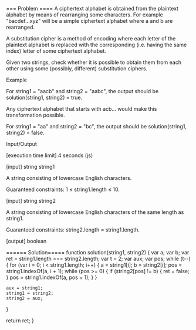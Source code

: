 === Problem ====
A ciphertext alphabet is obtained from the plaintext alphabet by means of rearranging some characters. For example "bacdef...xyz" will be a simple ciphertext alphabet where a and b are rearranged.

A substitution cipher is a method of encoding where each letter of the plaintext alphabet is replaced with the corresponding (i.e. having the same index) letter of some ciphertext alphabet.

Given two strings, check whether it is possible to obtain them from each other using some (possibly, different) substitution ciphers.

Example

For string1 = "aacb" and string2 = "aabc", the output should be
solution(string1, string2) = true.

Any ciphertext alphabet that starts with acb... would make this transformation possible.

For string1 = "aa" and string2 = "bc", the output should be
solution(string1, string2) = false.

Input/Output

[execution time limit] 4 seconds (js)

[input] string string1

A string consisting of lowercase English characters.

Guaranteed constraints:
1 ≤ string1.length ≤ 10.

[input] string string2

A string consisting of lowercase English characters of the same length as string1.

Guaranteed constraints:
string2.length = string1.length.

[output] boolean

====== Solution=====
function solution(string1, string2) {
 var a;
  var b;
  var ret = string1.length === string2.length;
  var t = 2;
  var aux;
  var pos;
  while (t--) {
    for (var i = 0; i < string1.length; i++) {
      a = string1[i];
      b = string2[i];
      pos = string1.indexOf(a, i + 1);
      while (pos >= 0) {
        if (string2[pos] != b) {
          ret = false;
        }
        pos = string1.indexOf(a, pos + 1);
      }
    }

    aux = string1;
    string1 = string2;
    string2 = aux;
  }

  return ret;
}
